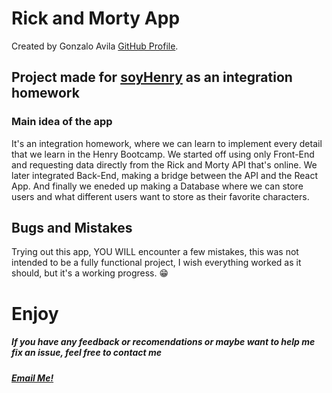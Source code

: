 # Rick and Morty App

Created by Gonzalo Avila [GitHub Profile](https://github.com/gonzaloezequielavila/).

## Project made for [soyHenry](https://www.soyhenry.com/) as an integration homework

### Main idea of the app 
It's an integration homework, where we can learn to implement every detail that we learn in the Henry Bootcamp. 
We started off using only Front-End and requesting data directly from the Rick and Morty API that's online. We later integrated Back-End, making a bridge between the API and the React App. And finally we eneded up making a Database where we can store users and what different users want to store as their favorite characters.

## Bugs and Mistakes
Trying out this app, YOU WILL encounter a few mistakes, this was not intended to be a fully functional project, I wish everything worked as it should, but it's a working progress. 😁

# Enjoy
##### If you have any feedback or recomendations or maybe want to help me fix an issue, feel free to contact me
##### [Email Me!](mailto:gonzaloezequielavila@gmail.com)